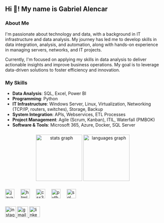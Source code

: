 <h2 align="left">Hi 👋! My name is Gabriel Alencar</h2>

###

### About Me

<p>I'm passionate about technology and data, with a background in IT infrastructure and data analysis. My journey has led me to develop skills in data integration, analysis, and automation, along with hands-on experience in managing servers, networks, and IT projects.</p>

<p>Currently, I'm focused on applying my skills in data analysis to deliver actionable insights and improve business operations. My goal is to leverage data-driven solutions to foster efficiency and innovation.</p>

### My Skills

- **Data Analysis**: SQL, Excel, Power BI
- **Programming**: Python
- **IT Infrastructure**: Windows Server, Linux, Virtualization, Networking (TCP/IP, routers, switches), Storage, Backup
- **System Integration**: APIs, Webservices, ETL Processes
- **Project Management**: Agile (Scrum, Kanban), ITIL, Waterfall (PMBOK)
- **Software & Tools**: Microsoft 365, Azure, Docker, SQL Server

###

<div align="center">
  <img src="https://github-readme-stats.vercel.app/api?username=g1alencar&hide_title=false&hide_rank=false&show_icons=true&include_all_commits=true&count_private=true&disable_animations=true&theme=dracula&locale=en&hide_border=false" height="150" alt="stats graph"  />
  <img src="https://github-readme-stats.vercel.app/api/top-langs?username=g1alencar&locale=en&hide_title=false&layout=compact&card_width=320&langs_count=5&theme=dracula&hide_border=false" height="150" alt="languages graph"  />
</div>

###

<div align="left">
  <img src="https://cdn.jsdelivr.net/gh/devicons/devicon/icons/javascript/javascript-original.svg" height="30" alt="javascript logo"  />
  <img width="12" />
  <img src="https://cdn.jsdelivr.net/gh/devicons/devicon/icons/html5/html5-original.svg" height="30" alt="html5 logo"  />
  <img width="12" />
  <img src="https://cdn.jsdelivr.net/gh/devicons/devicon/icons/css3/css3-original.svg" height="30" alt="css3 logo"  />
  <img width="12" />
  <img src="https://cdn.jsdelivr.net/gh/devicons/devicon/icons/python/python-original.svg" height="30" alt="python logo"  />
  <img width="12" />
  <img src="https://cdn.jsdelivr.net/gh/devicons/devicon/icons/mysql/mysql-original.svg" height="30" alt="sql logo"  />
</div>

###

<div align="left">
  <a href="https://www.instagram.com/g1alencar" target="_blank">
    <img src="https://img.shields.io/static/v1?message=Instagram&logo=instagram&label=&color=E4405F&logoColor=white&labelColor=&style=for-the-badge" height="35" alt="instagram logo"  />
  </a>
  <a href="mailto:gabriiel.alencar@gmail.com">
    <img src="https://img.shields.io/static/v1?message=Gmail&logo=gmail&label=&color=D14836&logoColor=white&labelColor=&style=for-the-badge" height="35" alt="gmail logo"  />
  </a>
  <a href="https://www.linkedin.com/in/g1alencar/" target="_blank">
    <img src="https://img.shields.io/static/v1?message=LinkedIn&logo=linkedin&label=&color=0077B5&logoColor=white&labelColor=&style=for-the-badge" height="35" alt="linkedin logo"  />
  </a>
</div>
